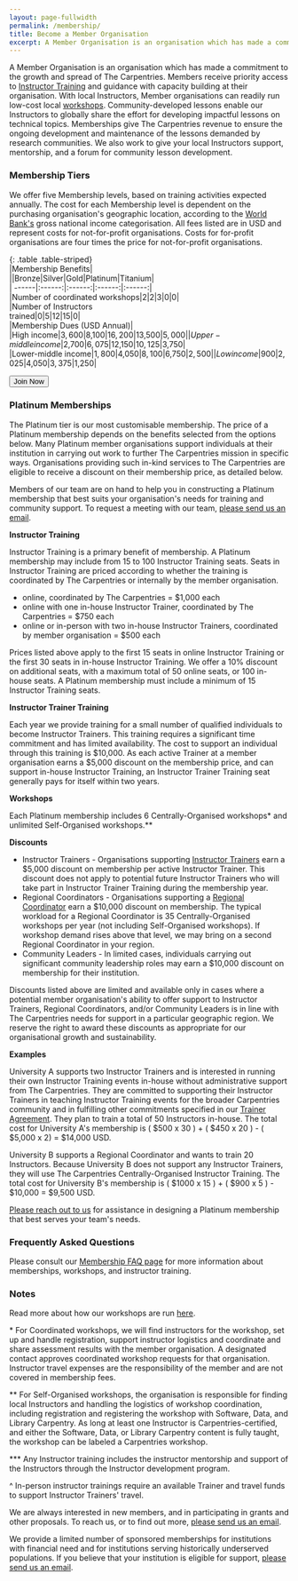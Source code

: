 ```yaml
---
layout: page-fullwidth
permalink: /membership/
title: Become a Member Organisation
excerpt: A Member Organisation is an organisation which has made a commitment to the growth and spread of The Carpentries
---
```


A Member Organisation is an organisation which has made a commitment to the growth and spread of The Carpentries. Members receive priority access to [Instructor Training](https://carpentries.github.io/instructor-training/) and guidance with capacity building at their organisation. With local Instructors, Member organisations can readily run low-cost local [workshops](/workshops/). Community-developed lessons enable our Instructors to globally share the effort for developing impactful lessons on technical topics. Memberships give The Carpentries revenue to ensure the ongoing development and maintenance of the lessons demanded by research communities. We also work to give your local Instructors support, mentorship, and a forum for community lesson development.

### Membership Tiers

We offer five Membership levels, based on training activities expected annually. The cost for each Membership level is dependent on the
purchasing organisation's geographic location, according to the
[World Bank's](https://datahelpdesk.worldbank.org/knowledgebase/articles/906519-world-bank-country-and-lending-groups) gross national income 
categorisation. All fees listed are in USD and represent costs for not-for-profit organisations. 
Costs for for-profit organisations are four times the price for not-for-profit organisations. 

{: .table .table-striped}  
|Membership Benefits|  
||Bronze|Silver|Gold|Platinum|Titanium|  
| ------|:------:|:------:|:------:|:------:|  
|Number of coordinated workshops|2|2|3|0|0|  
|Number of Instructors <br>trained|0|5|12|15|0|  
|Membership Dues (USD Annual)|  
|High income|$3,600|$8,100|$16,200|$13,500|$5,000|  
|Upper-middle income|$2,700|$6,075|$12,150|$10,125|$3,750|  
|Lower-middle income|$1,800|$4,050|$8,100|$6,750|$2,500|  
|Low income|$900|$2,025|$4,050|$3,375|$1,250|  


<a href="https://carpentries.typeform.com/to/Hmfe6L">
  <button class="btn">
    Join Now
  </button>
</a>

### Platinum Memberships

The Platinum tier is our most customisable membership. The price of a Platinum membership 
depends on the benefits selected from the options below. Many Platinum member organisations support individuals
at their institution in carrying out work to further The Carpentries mission in specific
ways. Organisations providing such in-kind services to The Carpentries are eligible
to receive a discount on their membership price, as detailed below.

Members of our team are on hand to help you in constructing a Platinum membership that
best suits your organisation's needs for training and community
support. To request a meeting with our team, [please send us an email](mailto:membership@carpentries.org).

<strong>Instructor Training</strong>  

Instructor Training is a primary benefit of membership. A Platinum membership may
include from 15 to 100 Instructor Training seats. Seats in Instructor Training are priced according to 
whether the training is coordinated by The Carpentries or internally by the member organisation. 
  * online, coordinated by The Carpentries = $1,000 each
  * online with one in-house Instructor Trainer, coordinated by The Carpentries = $750 each
  * online or in-person with two in-house Instructor Trainers, coordinated by member organisation = $500 each

Prices listed above apply to the first 15 seats in online Instructor Training or the first 30 seats in in-house Instructor Training.
We offer a 10% discount on additional seats, with a maximum total of 50 online seats, or 100 in-house seats. A Platinum membership 
must include a minimum of 15 Instructor Training seats. 

<strong>Instructor Trainer Training</strong>

Each year we provide training for a small number of qualified individuals to become Instructor Trainers. This training requires a significant time 
commitment and has limited availability. The cost to support an individual through this training is $10,000. As each active Trainer at a member organisation
earns a $5,000 discount on the membership price, and can support in-house Instructor Training, an Instructor Trainer Training seat
generally pays for itself within two years. 

<strong>Workshops</strong>

Each Platinum membership includes 6 Centrally-Organised workshops\* and unlimited Self-Organised workshops.\*\* 

<strong>Discounts</strong>

* Instructor Trainers - Organisations supporting [Instructor Trainers](https://docs.carpentries.org/topic_folders/instructor_training/duties_agreement.html) earn a $5,000 discount on membership per active Instructor Trainer. This discount does not apply to potential future Instructor Trainers who will take part in Instructor Trainer Training during the membership year.
* Regional Coordinators - Organisations supporting a [Regional Coordinator](https://docs.carpentries.org/topic_folders/regional_communities/regional_coordinators.html) earn a $10,000 discount on membership. The typical workload for a Regional Coordinator is 35 Centrally-Organised workshops per year (not including Self-Organised workshops). If workshop demand rises above that level, we may bring on a second Regional Coordinator in your region.
* Community Leaders - In limited cases, individuals carrying out significant community leadership roles may earn a $10,000 discount on membership for their institution. 

Discounts listed above are limited and available only in cases where a potential member organisation's 
ability to offer support to Instructor Trainers, Regional Coordinators, and/or Community Leaders is in line with The Carpentries
needs for support in a particular geographic region. We reserve the right to award these discounts as appropriate for our
organisational growth and sustainability.

<strong>Examples</strong>

University A supports two Instructor Trainers and is interested in running their own Instructor Training events in-house without administrative support
from The Carpentries. They are committed to supporting their Instructor Trainers in teaching Instructor Training events for the broader 
Carpentries community and in fulfilling other commitments specified in our [Trainer Agreement](https://docs.carpentries.org/topic_folders/instructor_training/duties_agreement.html). 
They plan to train a total of 50 Instructors in-house. The 
total cost for University A's membership is ( $500 x 30 ) + ( $450 x 20 ) - ( $5,000 x 2) = $14,000 USD.

University B supports a Regional Coordinator and wants to train 20 Instructors. Because University B does not support any Instructor Trainers, 
they will use The Carpentries Centrally-Organised Instructor Training. The total cost for University B's membership is ( $1000 x 15 ) + ( $900 x 5 ) -
$10,000 = $9,500 USD. 

[Please reach out to us](mailto:membership@carpentries.org) for assistance in designing a Platinum membership that best serves your team's needs. 

### Frequently Asked Questions

Please consult our [Membership FAQ page](/member_faq) for more information about memberships, workshops, and instructor training.


### Notes

Read more about how our workshops are run [here](/workshops/).

\* For Coordinated workshops, we will find instructors for the workshop, set up and handle registration, support instructor logistics and coordinate and share assessment results with the member organisation. A designated contact approves coordinated workshop requests for that organisation. Instructor travel expenses are the responsibility of the member and are not covered in membership fees.

\*\* For Self-Organised workshops, the organisation is responsible for finding local Instructors and handling the logistics of workshop coordination, including registration and registering the workshop with Software, Data, and Library Carpentry. As long at least one Instructor is Carpentries-certified, and either the Software, Data, or Library Carpentry content is fully taught, the workshop can be labeled a Carpentries workshop.

\*\*\* Any Instructor training includes the instructor mentorship and support of the Instructors through the Instructor development program.

^ In-person instructor trainings require an available Trainer and travel funds to support Instructor Trainers' travel.

We are always interested in new members, and in participating in grants and other proposals. To reach us, or to
find out more, [please send us an email](mailto:membership@carpentries.org).

We provide a limited number of sponsored memberships for institutions with financial need and for institutions serving historically underserved populations. If you believe that your institution is eligible for support, [please send us an email](mailto:membership@carpentries.org).
